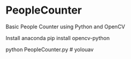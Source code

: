 # PeopleCounter
Basic People Counter using Python and OpenCV

Install anaconda
pip install opencv-python

python PeopleCounter.py
#   y o l o u a v  
 